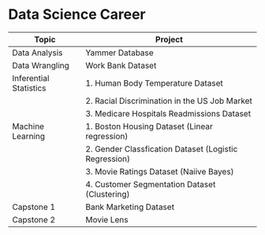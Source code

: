 # Data Science Career 

|Topic|Project|
| --- | --- |
| Data Analysis | Yammer Database | 
| Data Wrangling | Work Bank Dataset |
| Inferential Statistics | 1. Human Body Temperature Dataset |
| | 2. Racial Discrimination in the US Job Market |
| | 3. Medicare Hospitals Readmissions Dataset |
| Machine Learning | 1. Boston Housing Dataset (Linear regression) |
| | 2. Gender Classfication Dataset (Logistic Regression) |
| | 3. Movie Ratings Dataset (Naiive Bayes) |
| | 4. Customer Segmentation Dataset (Clustering) |
| Capstone 1 | Bank Marketing Dataset |
| Capstone 2 | Movie Lens |
